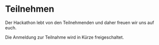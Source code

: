 # Teilnehmen

Der Hackathon lebt von den Teilnehmenden und daher freuen wir uns auf euch.

Die Anmeldung zur Teilnahme wird in Kürze freigeschaltet.
